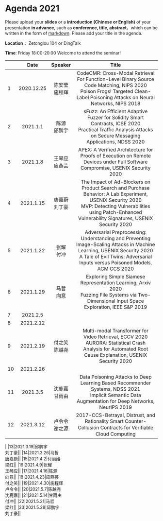 
# Agenda 2021
Please upload your **slides** or a **introduction (Chinese or English)** of your presentation **in advance**,
such as **conference, title, abstract**，which can be written in the form of [markdown](http://sspai.com/25137). Please add your title in the agenda.

**Location**： Zetonglou 104 or DingTalk

**Time**: Friday 18:00-20:00  Welcome to attend the seminar!


||Date|Speaker|Title|
|---|:---:|:---:|:---:|
|1|2020.12.25|陈安莹<br>施程辉|CodeCMR: Cross-Modal Retrieval For Function-Level Binary Source Code Matching, NIPS 2020<br>Poison Frogs! Targeted Clean-Label Poisoning Attacks on Neural Networks, NIPS 2018|
|2|2021.1.1|陈源<br>邱鹏宇|sFuzz: An Efficient Adaptive Fuzzer for Solidity Smart Contracts, ICSE 2020<br>Practical Traffic Analysis Attacks on Secure Messaging Applications, NDSS 2020|
|3|2021.1.8|王琴应<br>应燕芸|APEX: A Verified Architecture for Proofs of Execution on Remote Devices under Full Software Compromise, USENIX Security 2020|
|4|2021.1.15|唐嘉蔚<br>刘丁豪|The Impact of Ad-Blockers on Product Search and Purchase Behavior: A Lab Experiment, USENIX Security 2020<br>MVP: Detecting Vulnerabilities using Patch-Enhanced Vulnerability Signatures, USENIX Security 2020|
|5|2021.1.22|张耀<br>付冲|Adversarial Preprocessing: Understanding and Preventing Image-Scaling Attacks in Machine Learning, USENIX Security 2020<br>A Tale of Evil Twins: Adversarial Inputs versus Poisoned Models, ACM CCS 2020|
|6|2021.1.29|马哲<br>向意|Exploring Simple Siamese Representation Learning, Arxiv 2020<br>Fuzzing File Systems via Two-Dimensional Input Space Exploration, IEEE S&P 2019|
|7|2021.2.5|||
|8|2021.2.12|||
|9|2021.2.19|付之笑<br>陈越尧|Multi-modal Transformer for Video Retrieval, ECCV 2020<br>AURORA: Statistical Crash Analysis for Automated Root Cause Explanation, USENIX Security 2020|
|10|2021.2.26|||
|11|2021.3.5|沈鹿嘉<br>甘雨由|Data Poisoning Attacks to Deep Learning Based Recommender Systems, NDSS 2021<br>Implicit Semantic Data Augmentation for Deep Networks, NeurIPS 2019|
|12|2021.3.12|卢令令<br>谢之源|2017-CCS-Betrayal, Distrust, and Rationality Smart Counter-Collusion Contracts for Veriﬁable Cloud Computing<br>
|
|13|2021.3.19|邱鹏宇<br>刘丁豪||
|14|2021.3.26|马哲<br>唐嘉蔚||
|15|2021.4.2|付丽嫆<br>梁红||
|16|2021.4.9|张耀<br>王琴应||
|17|2021.4.16|陈源<br>向意||
|18|2021.4.23|应燕芸<br>付之笑||
|19|2021.4.30|施程辉<br>卢令令||
|20|2021.5.7|陈越尧<br>沈鹿嘉||
|21|2021.5.14|甘雨由<br>付冲||
|22|2021.5.21|马哲<br>梁红||
|23|2021.5.28|邱鹏宇<br>刘丁豪||

